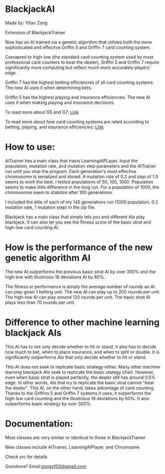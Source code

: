 # BlackjackAI
Made by: Yifan Zong

Extension of BlackjackTrainer

Now has an AI trained via a genetic algorithm that utilizes both the more sophisticated and effecitve Griffin 5 and Griffin 7 card counting system.

Comapred to high-low (the standard card counting system used by most professional card counters to beat the dealer), Griffin 5 and Griffin 7 require significantly more computing but reflect much more accurately players' edge.

Griffin 7 has the highest betting efficiencies of all card counting systems. The new AI uses it when determining bets.

Griffin 5 has the highest playing and insurance efficiencies. The new AI uses it when making playing and insurance decisions.

To read more about G5 and G7: [Link](https://www.blackjackreview.com/wp/encyclopedia/g/#Griffin)

To read more about how card counting systems are rated according to betting, playing, and insurance efficiencies: [Link](https://www.blackjackreview.com/wp/encyclopedia/card-counting-system-comparisons/#SUM)

# How to use:
AITrainer has a main class that trains LearningAIPLayer. Input the population, mutation rate, and mutation step parameters and the AITrainer run until you stop the program. Each generation's most effective chromosome is serialized and stored. A mutation rate of 0.2 and step of 1.0 seems to work the best. I tested populations of 50, 100, 1000. Population seems to make little difference in the long run. For a population of 1000, the chromosome seem to stabilize after 100 generations.

I included the elite of each of my 145 generations run (1000 population, 0.2 mutation rate, 1 mutation step) in the zip file.

Blackjack has a main class that simply lets you and different AIs play blackjack. It can also let you see the fitness score of the basic strat and high-low card counting AI.

# How is the performance of the new genetic algorithm AI
The new AI outperforms the previous basic strat AI by over 300% and the high-low with Illustrious 18 deviations AI by 80%.

The fitness or performance is simply the average number of rounds an AI can play given 1 betting unit. The new AI can play up to 200 rounds per unit. The high-low AI can play around 120 rounds per unit. The basic strat AI plays less than 70 rounds per unit.

# Difference to other machine learning blackjack AIs
This AI has to not only decide whether to hit or stand, it also has to decide how much to bet, when to place insurance, and when to split or double. It is significantly outperforms AIs that only decide whether to hit or stand.

This AI does not seek to replicate basic strategy either. Many other machine learning blackjack AIs seek to replicate the basic stategy chart. However, even when basic strat is played perfectly, the dealer still has around 0.5% edge. In other words, AIs that try to replicate the basic strat cannot "beat the dealer". This AI, on the other hand, takes advantage of card counting. Thanks to the Griffins 5 and Griffin 7 systems it uses, it outperforms the high-low card counting and the Illustrious 18 deviations by 60%. It also outperforms basic strategy by over 300%.

# Documentation:
Most classes are very similar or identical to those in BlackjackTrainer

New classes include AITrainer, LearningAIPlayer, and Chromosme

Check src for details

Questions? Email:zongyf02@gmail.com

